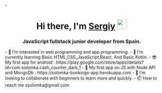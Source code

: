 -<h1 align="center">Hi there, I'm <a href="https://solomka.dev/" target="_blank">Sergiy</a> 
<img src="https://github.com/blackcater/blackcater/raw/main/images/Hi.gif" height="32"/></h1>
<h3 align="center">JavaScript fullstack junior developer from Spain.</h3>
- 👀 I’m interested in web programming and app programming.
- 🌱 I’m currently learning Basic HTML,CSS_JavaScript,React. And Basic Kotlin.
- 😎 My first app for android : https://play.google.com/store/apps/details?id=com.solomka.cash_counter_dark_1
- 📅 My first app on JS with Node API and MongoDb : https://solomka-bookings-app.herokuapp.com
- 💞️ I’m looking to collaborate with beginners to learn more and quickly.
- 📫 How to reach me ssolomka@gmail.com

